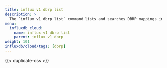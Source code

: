 ```yaml
---
title: influx v1 dbrp list
description: >
  The `influx v1 dbrp list` command lists and searches DBRP mappings in the InfluxDB 1.x compatibility API.
menu:
  influxdb_cloud:
    name: influx v1 dbrp list
    parent: influx v1 dbrp
weight: 101
influxdb/cloud/tags: [dbrp]
---
```


{{< duplicate-oss >}}